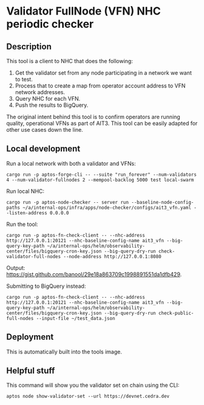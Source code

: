 # Validator FullNode (VFN) NHC periodic checker

## Description
This tool is a client to NHC that does the following:
1. Get the validator set from any node participating in a network we want to test.
2. Process that to create a map from operator account address to VFN network addresses.
3. Query NHC for each VFN.
4. Push the results to BigQuery.

The original intent behind this tool is to confirm operators are running quality, operational VFNs as part of AIT3. This tool can be easily adapted for other use cases down the line.

## Local development
Run a local network with both a validator and VFNs:
```
cargo run -p aptos-forge-cli -- --suite "run_forever" --num-validators 4 --num-validator-fullnodes 2 --mempool-backlog 5000 test local-swarm
```

Run local NHC:
```
cargo run -p aptos-node-checker -- server run --baseline-node-config-paths ~/a/internal-ops/infra/apps/node-checker/configs/ait3_vfn.yaml --listen-address 0.0.0.0
```

Run the tool:
```
cargo run -p aptos-fn-check-client -- --nhc-address http://127.0.0.1:20121 --nhc-baseline-config-name ait3_vfn --big-query-key-path ~/a/internal-ops/helm/observability-center/files/bigquery-cron-key.json --big-query-dry-run check-validator-full-nodes --node-address http://127.0.0.1:8080
```
Output: https://gist.github.com/banool/29e18a863709c1998891551da1dfb429.

Submitting to BigQuery instead:
```
cargo run -p aptos-fn-check-client -- --nhc-address http://127.0.0.1:20121 --nhc-baseline-config-name ait3_vfn --big-query-key-path ~/a/internal-ops/helm/observability-center/files/bigquery-cron-key.json --big-query-dry-run check-public-full-nodes --input-file ~/test_data.json
```

## Deployment
This is automatically built into the tools image.

## Helpful stuff
This command will show you the validator set on chain using the CLI:
```
aptos node show-validator-set --url https://devnet.cedra.dev
```
